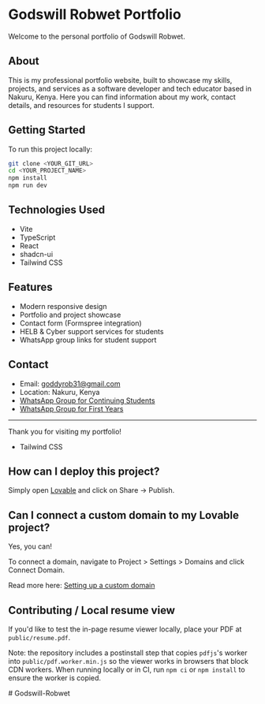# Godswill Robwet Portfolio

Welcome to the personal portfolio of Godswill Robwet.

## About

This is my professional portfolio website, built to showcase my skills, projects, and services as a software developer and tech educator based in Nakuru, Kenya. Here you can find information about my work, contact details, and resources for students I support.

## Getting Started

To run this project locally:

```sh
git clone <YOUR_GIT_URL>
cd <YOUR_PROJECT_NAME>
npm install
npm run dev
```

## Technologies Used

- Vite
- TypeScript
- React
- shadcn-ui
- Tailwind CSS

## Features

- Modern responsive design
- Portfolio and project showcase
- Contact form (Formspree integration)
- HELB & Cyber support services for students
- WhatsApp group links for student support

## Contact

- Email: goddyrob31@gmail.com
- Location: Nakuru, Kenya
- [WhatsApp Group for Continuing Students](https://chat.whatsapp.com/ITw0cGRAyBO5DcbbypLMV2?mode=ems_copy_t)
- [WhatsApp Group for First Years](https://chat.whatsapp.com/IUQEVTbAYczCIGabrPDxcU?mode=ems_copy_t)

---

Thank you for visiting my portfolio!
- Tailwind CSS

## How can I deploy this project?

Simply open [Lovable](https://lovable.dev/projects/c607dd04-4b41-4e19-a39f-851bd47ec51f) and click on Share -> Publish.

## Can I connect a custom domain to my Lovable project?

Yes, you can!

To connect a domain, navigate to Project > Settings > Domains and click Connect Domain.

Read more here: [Setting up a custom domain](https://docs.lovable.dev/features/custom-domain#custom-domain)

## Contributing / Local resume view

If you'd like to test the in-page resume viewer locally, place your PDF at `public/resume.pdf`.

Note: the repository includes a postinstall step that copies `pdfjs`'s worker into `public/pdf.worker.min.js` so the viewer works in browsers that block CDN workers. When running locally or in CI, run `npm ci` or `npm install` to ensure the worker is copied.

#   G o d s w i l l - R o b w e t 
 
 